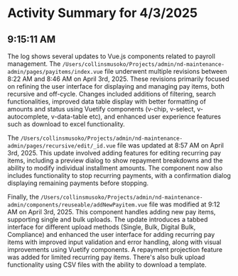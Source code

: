 # Activity Summary for 4/3/2025

## 9:15:11 AM
The log shows several updates to Vue.js components related to payroll management.  The `/Users/collinsmusoko/Projects/admin/nd-maintenance-admin/pages/payitems/index.vue` file underwent multiple revisions between 8:22 AM and 8:46 AM on April 3rd, 2025. These revisions primarily focused on refining the user interface for displaying and managing pay items, both recursive and off-cycle. Changes included additions of filtering, search functionalities, improved data table display with better formatting of amounts and status using Vuetify components (v-chip, v-select, v-autocomplete, v-data-table etc), and enhanced user experience features such as download to excel functionality.


The `/Users/collinsmusoko/Projects/admin/nd-maintenance-admin/pages/recursive/edit/_id.vue` file was updated at 8:57 AM on April 3rd, 2025. This update involved adding features for editing recurring pay items, including a preview dialog to show repayment breakdowns and the ability to modify individual installment amounts.  The component now also includes functionality to stop recurring payments, with a confirmation dialog displaying remaining payments before stopping.


Finally, the `/Users/collinsmusoko/Projects/admin/nd-maintenance-admin/components/reuseable/addNewPayitem.vue` file was modified at 9:12 AM on April 3rd, 2025. This component handles adding new pay items, supporting single and bulk uploads.  The update introduces a tabbed interface for different upload methods (Single, Bulk, Digital Bulk, Compliance) and enhanced the user interface for adding recurring pay items with improved input validation and error handling, along with visual improvements using Vuetify components.  A repayment projection feature was added for limited recurring pay items.  There's also bulk upload functionality using CSV files with the ability to download a template.
